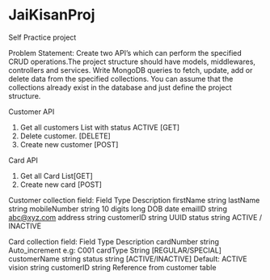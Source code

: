 # JaiKisanProj
Self Practice project

Problem Statement:
Create two API’s which can perform the specified CRUD operations.The project structure should
have models, middlewares, controllers and services. Write MongoDB queries to fetch, update,
add or delete data from the specified collections. You can assume that the collections already
exist in the database and just define the project structure.

Customer API
1. Get all customers List with status ACTIVE [GET]
2. Delete customer. [DELETE]
3. Create new customer [POST]

Card API
1. Get all Card List[GET]
2. Create new card [POST]

Customer collection field:
Field Type Description
firstName string
lastName string
mobileNumber string 10 digits long
DOB date
emailID string abc@xyz.com
address string
customerID string UUID
status string ACTIVE / INACTIVE

Card collection field:
Field Type Description
cardNumber string Auto_increment e.g: C001
cardType String [REGULAR/SPECIAL]
customerName string
status string [ACTIVE/INACTIVE] Default: ACTIVE
vision string
customerID string Reference from customer
table
